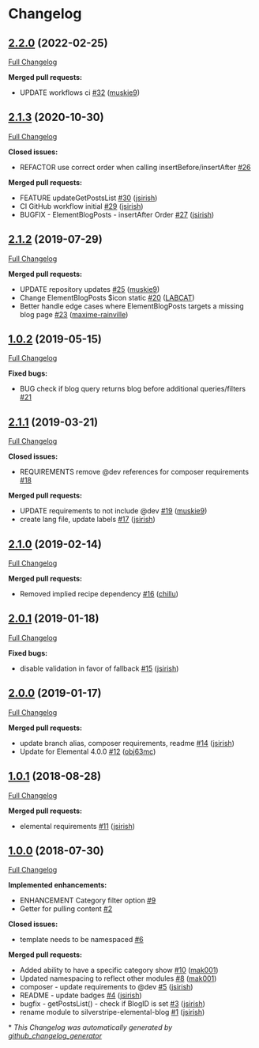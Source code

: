 # Changelog

## [2.2.0](https://github.com/dynamic/silverstripe-elemental-blog/tree/2.2.0) (2022-02-25)

[Full Changelog](https://github.com/dynamic/silverstripe-elemental-blog/compare/2.1.3...2.2.0)

**Merged pull requests:**

- UPDATE workflows ci [\#32](https://github.com/dynamic/silverstripe-elemental-blog/pull/32) ([muskie9](https://github.com/muskie9))

## [2.1.3](https://github.com/dynamic/silverstripe-elemental-blog/tree/2.1.3) (2020-10-30)

[Full Changelog](https://github.com/dynamic/silverstripe-elemental-blog/compare/2.1.2...2.1.3)

**Closed issues:**

- REFACTOR use correct order when calling insertBefore/insertAfter [\#26](https://github.com/dynamic/silverstripe-elemental-blog/issues/26)

**Merged pull requests:**

- FEATURE updateGetPostsList [\#30](https://github.com/dynamic/silverstripe-elemental-blog/pull/30) ([jsirish](https://github.com/jsirish))
- CI GitHub workflow initial [\#29](https://github.com/dynamic/silverstripe-elemental-blog/pull/29) ([jsirish](https://github.com/jsirish))
- BUGFIX - ElementBlogPosts - insertAfter Order [\#27](https://github.com/dynamic/silverstripe-elemental-blog/pull/27) ([jsirish](https://github.com/jsirish))

## [2.1.2](https://github.com/dynamic/silverstripe-elemental-blog/tree/2.1.2) (2019-07-29)

[Full Changelog](https://github.com/dynamic/silverstripe-elemental-blog/compare/1.0.2...2.1.2)

**Merged pull requests:**

- UPDATE repository updates [\#25](https://github.com/dynamic/silverstripe-elemental-blog/pull/25) ([muskie9](https://github.com/muskie9))
- Change ElementBlogPosts $icon static [\#20](https://github.com/dynamic/silverstripe-elemental-blog/pull/20) ([LABCAT](https://github.com/LABCAT))
- Better handle edge cases where ElementBlogPosts targets a missing blog page [\#23](https://github.com/dynamic/silverstripe-elemental-blog/pull/23) ([maxime-rainville](https://github.com/maxime-rainville))

## [1.0.2](https://github.com/dynamic/silverstripe-elemental-blog/tree/1.0.2) (2019-05-15)

[Full Changelog](https://github.com/dynamic/silverstripe-elemental-blog/compare/2.1.1...1.0.2)

**Fixed bugs:**

- BUG check if blog query returns blog before additional queries/filters [\#21](https://github.com/dynamic/silverstripe-elemental-blog/issues/21)

## [2.1.1](https://github.com/dynamic/silverstripe-elemental-blog/tree/2.1.1) (2019-03-21)

[Full Changelog](https://github.com/dynamic/silverstripe-elemental-blog/compare/2.1.0...2.1.1)

**Closed issues:**

- REQUIREMENTS remove @dev references for composer requirements [\#18](https://github.com/dynamic/silverstripe-elemental-blog/issues/18)

**Merged pull requests:**

- UPDATE requirements to not include @dev [\#19](https://github.com/dynamic/silverstripe-elemental-blog/pull/19) ([muskie9](https://github.com/muskie9))
- create lang file, update labels [\#17](https://github.com/dynamic/silverstripe-elemental-blog/pull/17) ([jsirish](https://github.com/jsirish))

## [2.1.0](https://github.com/dynamic/silverstripe-elemental-blog/tree/2.1.0) (2019-02-14)

[Full Changelog](https://github.com/dynamic/silverstripe-elemental-blog/compare/2.0.1...2.1.0)

**Merged pull requests:**

- Removed implied recipe dependency [\#16](https://github.com/dynamic/silverstripe-elemental-blog/pull/16) ([chillu](https://github.com/chillu))

## [2.0.1](https://github.com/dynamic/silverstripe-elemental-blog/tree/2.0.1) (2019-01-18)

[Full Changelog](https://github.com/dynamic/silverstripe-elemental-blog/compare/2.0.0...2.0.1)

**Fixed bugs:**

- disable validation in favor of fallback [\#15](https://github.com/dynamic/silverstripe-elemental-blog/pull/15) ([jsirish](https://github.com/jsirish))

## [2.0.0](https://github.com/dynamic/silverstripe-elemental-blog/tree/2.0.0) (2019-01-17)

[Full Changelog](https://github.com/dynamic/silverstripe-elemental-blog/compare/1.0.1...2.0.0)

**Merged pull requests:**

- update branch alias, composer requirements, readme [\#14](https://github.com/dynamic/silverstripe-elemental-blog/pull/14) ([jsirish](https://github.com/jsirish))
- Update for Elemental 4.0.0 [\#12](https://github.com/dynamic/silverstripe-elemental-blog/pull/12) ([obj63mc](https://github.com/obj63mc))

## [1.0.1](https://github.com/dynamic/silverstripe-elemental-blog/tree/1.0.1) (2018-08-28)

[Full Changelog](https://github.com/dynamic/silverstripe-elemental-blog/compare/1.0.0...1.0.1)

**Merged pull requests:**

- elemental requirements [\#11](https://github.com/dynamic/silverstripe-elemental-blog/pull/11) ([jsirish](https://github.com/jsirish))

## [1.0.0](https://github.com/dynamic/silverstripe-elemental-blog/tree/1.0.0) (2018-07-30)

[Full Changelog](https://github.com/dynamic/silverstripe-elemental-blog/compare/f804e20805b8cb2df204f6f125554e287ac6b2db...1.0.0)

**Implemented enhancements:**

- ENHANCEMENT Category filter option [\#9](https://github.com/dynamic/silverstripe-elemental-blog/issues/9)
- Getter for pulling content [\#2](https://github.com/dynamic/silverstripe-elemental-blog/issues/2)

**Closed issues:**

- template needs to be namespaced [\#6](https://github.com/dynamic/silverstripe-elemental-blog/issues/6)

**Merged pull requests:**

- Added ability to have a specific category show [\#10](https://github.com/dynamic/silverstripe-elemental-blog/pull/10) ([mak001](https://github.com/mak001))
- Updated namespacing to reflect other modules [\#8](https://github.com/dynamic/silverstripe-elemental-blog/pull/8) ([mak001](https://github.com/mak001))
- composer - update requirements to @dev [\#5](https://github.com/dynamic/silverstripe-elemental-blog/pull/5) ([jsirish](https://github.com/jsirish))
- README - update badges [\#4](https://github.com/dynamic/silverstripe-elemental-blog/pull/4) ([jsirish](https://github.com/jsirish))
- bugfix - getPostsList\(\) - check if BlogID is set [\#3](https://github.com/dynamic/silverstripe-elemental-blog/pull/3) ([jsirish](https://github.com/jsirish))
- rename module to silverstripe-elemental-blog [\#1](https://github.com/dynamic/silverstripe-elemental-blog/pull/1) ([jsirish](https://github.com/jsirish))



\* *This Changelog was automatically generated by [github_changelog_generator](https://github.com/github-changelog-generator/github-changelog-generator)*
